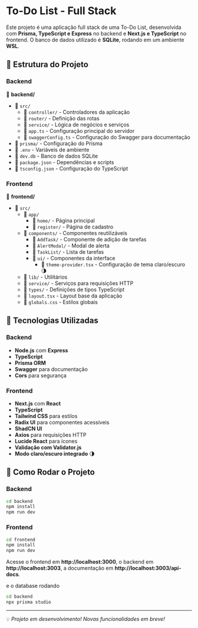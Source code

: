 # To-Do List - Full Stack

Este projeto é uma aplicação full stack de uma To-Do List, desenvolvida com **Prisma, TypeScript e Express** no backend e **Next.js e TypeScript** no frontend. O banco de dados utilizado é **SQLite**, rodando em um ambiente **WSL**.

## 📁 Estrutura do Projeto

### Backend

📂 **backend/**

- 📂 `src/`
  - 📂 `controller/` - Controladores da aplicação
  - 📂 `router/` - Definição das rotas
  - 📂 `service/` - Lógica de negócios e serviços
  - 📄 `app.ts` - Configuração principal do servidor
  - 📄 `swaggerConfig.ts` - Configuração do Swagger para documentação
- 📂 `prisma/` - Configuração do Prisma
- 📄 `.env` - Variáveis de ambiente
- 📄 `dev.db` - Banco de dados SQLite
- 📄 `package.json` - Dependências e scripts
- 📄 `tsconfig.json` - Configuração do TypeScript

### Frontend

📂 **frontend/**

- 📂 `src/`
  - 📂 `app/`
    - 📂 `home/` - Página principal
    - 📂 `register/` - Página de cadastro
  - 📂 `components/` - Componentes reutilizáveis
    - 📂 `AddTask/` - Componente de adição de tarefas
    - 📂 `AlertModal/` - Modal de alerta
    - 📂 `TaskList/` - Lista de tarefas
    - 📂 `ui/` - Componentes da interface
      - 📄 `theme-provider.tsx` - Configuração de tema claro/escuro 🌗
  - 📂 `lib/` - Utilitários
  - 📂 `service/` - Serviços para requisições HTTP
  - 📂 `types/` - Definições de tipos TypeScript
  - 📄 `layout.tsx` - Layout base da aplicação
  - 📄 `globals.css` - Estilos globais

## 🚀 Tecnologias Utilizadas

### Backend

- **Node.js** com **Express**
- **TypeScript**
- **Prisma ORM**
- **Swagger** para documentação
- **Cors** para segurança

### Frontend

- **Next.js** com **React**
- **TypeScript**
- **Tailwind CSS** para estilos
- **Radix UI** para componentes acessíveis
- **ShadCN UI**
- **Axios** para requisições HTTP
- **Lucide React** para ícones
- **Validação com Validator.js**
- **Modo claro/escuro integrado** 🌗

## 📜 Como Rodar o Projeto

### Backend

```bash
cd backend
npm install
npm run dev
```

### Frontend

```bash
cd frontend
npm install
npm run dev
```

Acesse o frontend em **http://localhost:3000**, o backend em **http://localhost:3003**, a documentação em **http://localhost:3003/api-docs**.

e o database rodando

```bash
cd backend
npx prisma studio
```

---

💡 _Projeto em desenvolvimento! Novas funcionalidades em breve!_
